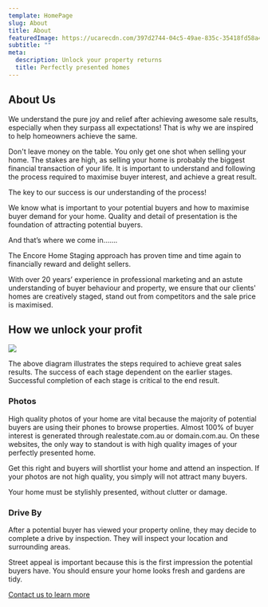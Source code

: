 ```yaml
---
template: HomePage
slug: About
title: About
featuredImage: https://ucarecdn.com/397d2744-04c5-49ae-835c-35418fd58a46/
subtitle: ""
meta:
  description: Unlock your property returns
  title: Perfectly presented homes
---
```

## About Us

We understand the pure joy and relief after achieving awesome sale results, especially when they surpass all expectations!  That is why we are inspired to help homeowners achieve the same.

Don't leave money on the table. You only get one shot when selling your home. The stakes are high, as selling your home is probably the biggest financial transaction of your life. It is important to understand and following the process required to maximise buyer interest, and achieve a great result.

The key to our success is our understanding of the process!

We know what is important to your potential buyers and how to maximise buyer demand for your home. Quality and detail of presentation is the foundation of attracting potential buyers.   

And that’s where we come in…….

The Encore Home Staging approach has proven time and time again to financially reward and delight sellers.

With over 20 years’ experience in professional marketing and an astute understanding of buyer behaviour and property, we ensure that our clients' homes are creatively staged, stand out from competitors and the sale price is maximised.

## How we unlock your profit

![](https://ucarecdn.com/10d4f60c-bd5e-45dc-abfb-47276b28af66/)

The above diagram illustrates the steps required to achieve great sales results. The success of each stage dependent on the earlier stages. Successful completion of each stage is critical to the end result.

### Photos

High quality photos of your home are vital because the majority of potential buyers are using their phones to browse properties. Almost 100% of buyer interest is generated through realestate.com.au or domain.com.au. On these websites, the only way to standout is with high quality images of your perfectly presented home.

Get this right and buyers will shortlist your home and attend an inspection. If your photos are not high quality, you simply will not attract many buyers.

Your home must be stylishly presented, without clutter or damage. 

### Drive By 

After a potential buyer has viewed your property online, they may decide to complete a drive by inspection. They will inspect your location and surrounding areas. 

Street appeal is important because this is the first impression the potential buyers have. You should ensure your home looks fresh and gardens are tidy.



  [Contact us to learn more](https://encorehomestaging.com.au/contact)